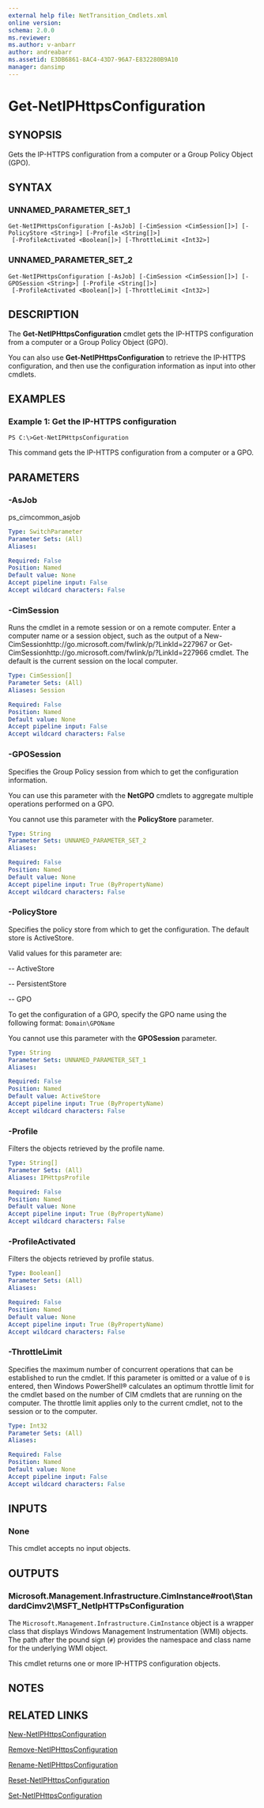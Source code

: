 ```yaml
---
external help file: NetTransition_Cmdlets.xml
online version: 
schema: 2.0.0
ms.reviewer:
ms.author: v-anbarr
author: andreabarr
ms.assetid: E3DB6861-8AC4-43D7-96A7-E832280B9A10
manager: dansimp
---
```


# Get-NetIPHttpsConfiguration

## SYNOPSIS
Gets the IP-HTTPS configuration from a computer or a Group Policy Object (GPO).

## SYNTAX

### UNNAMED_PARAMETER_SET_1
```
Get-NetIPHttpsConfiguration [-AsJob] [-CimSession <CimSession[]>] [-PolicyStore <String>] [-Profile <String[]>]
 [-ProfileActivated <Boolean[]>] [-ThrottleLimit <Int32>]
```

### UNNAMED_PARAMETER_SET_2
```
Get-NetIPHttpsConfiguration [-AsJob] [-CimSession <CimSession[]>] [-GPOSession <String>] [-Profile <String[]>]
 [-ProfileActivated <Boolean[]>] [-ThrottleLimit <Int32>]
```

## DESCRIPTION
The **Get-NetIPHttpsConfiguration** cmdlet gets the IP-HTTPS configuration from a computer or a Group Policy Object (GPO).

You can also use **Get-NetIPHttpsConfiguration** to retrieve the IP-HTTPS configuration, and then use the configuration information as input into other cmdlets.

## EXAMPLES

### Example 1: Get the IP-HTTPS configuration
```
PS C:\>Get-NetIPHttpsConfiguration
```

This command gets the IP-HTTPS configuration from a computer or a GPO.

## PARAMETERS

### -AsJob
ps_cimcommon_asjob

```yaml
Type: SwitchParameter
Parameter Sets: (All)
Aliases: 

Required: False
Position: Named
Default value: None
Accept pipeline input: False
Accept wildcard characters: False
```

### -CimSession
Runs the cmdlet in a remote session or on a remote computer.
Enter a computer name or a session object, such as the output of a New-CimSessionhttp://go.microsoft.com/fwlink/p/?LinkId=227967 or Get-CimSessionhttp://go.microsoft.com/fwlink/p/?LinkId=227966 cmdlet.
The default is the current session on the local computer.

```yaml
Type: CimSession[]
Parameter Sets: (All)
Aliases: Session

Required: False
Position: Named
Default value: None
Accept pipeline input: False
Accept wildcard characters: False
```

### -GPOSession
Specifies the Group Policy session from which to get the configuration information. 

You can use this parameter with the **NetGPO** cmdlets to aggregate multiple operations performed on a GPO. 

You cannot use this parameter with the **PolicyStore** parameter.

```yaml
Type: String
Parameter Sets: UNNAMED_PARAMETER_SET_2
Aliases: 

Required: False
Position: Named
Default value: None
Accept pipeline input: True (ByPropertyName)
Accept wildcard characters: False
```

### -PolicyStore
Specifies the policy store from which to get the configuration.
The default store is ActiveStore. 

Valid values for this parameter are: 

 -- ActiveStore 

 -- PersistentStore 

 -- GPO 

To get the configuration of a GPO, specify the GPO name using the following format: `Domain\GPOName`

You cannot use this parameter with the **GPOSession** parameter.

```yaml
Type: String
Parameter Sets: UNNAMED_PARAMETER_SET_1
Aliases: 

Required: False
Position: Named
Default value: ActiveStore
Accept pipeline input: True (ByPropertyName)
Accept wildcard characters: False
```

### -Profile
Filters the objects retrieved by the profile name.

```yaml
Type: String[]
Parameter Sets: (All)
Aliases: IPHttpsProfile

Required: False
Position: Named
Default value: None
Accept pipeline input: True (ByPropertyName)
Accept wildcard characters: False
```

### -ProfileActivated
Filters the objects retrieved by profile status.

```yaml
Type: Boolean[]
Parameter Sets: (All)
Aliases: 

Required: False
Position: Named
Default value: None
Accept pipeline input: True (ByPropertyName)
Accept wildcard characters: False
```

### -ThrottleLimit
Specifies the maximum number of concurrent operations that can be established to run the cmdlet.
If this parameter is omitted or a value of `0` is entered, then Windows PowerShell® calculates an optimum throttle limit for the cmdlet based on the number of CIM cmdlets that are running on the computer.
The throttle limit applies only to the current cmdlet, not to the session or to the computer.

```yaml
Type: Int32
Parameter Sets: (All)
Aliases: 

Required: False
Position: Named
Default value: None
Accept pipeline input: False
Accept wildcard characters: False
```

## INPUTS

### None
This cmdlet accepts no input objects.

## OUTPUTS

### Microsoft.Management.Infrastructure.CimInstance#root\StandardCimv2\MSFT_NetIpHTTPsConfiguration
The `Microsoft.Management.Infrastructure.CimInstance` object is a wrapper class that displays Windows Management Instrumentation (WMI) objects.
The path after the pound sign (`#`) provides the namespace and class name for the underlying WMI object.

This cmdlet returns one or more IP-HTTPS configuration objects.

## NOTES

## RELATED LINKS

[New-NetIPHttpsConfiguration](./New-NetIPHttpsConfiguration.md)

[Remove-NetIPHttpsConfiguration](./Remove-NetIPHttpsConfiguration.md)

[Rename-NetIPHttpsConfiguration](./Rename-NetIPHttpsConfiguration.md)

[Reset-NetIPHttpsConfiguration](./Reset-NetIPHttpsConfiguration.md)

[Set-NetIPHttpsConfiguration](./Set-NetIPHttpsConfiguration.md)

